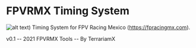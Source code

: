# FPVRMX Timing System 

![alt text](https://www.fpvracingmx.com/wp-content/uploads/2020/12/fpvracinglogo-1080p-1-e1607093671897.png))
Timing System for FPV Racing Mexico (https://fpracingmx.com).

v0.1 -- 2021 FPVRMX Tools -- By TerrariamX

